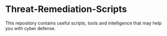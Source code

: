 # Threat-Remediation-Scripts

This repository contains useful scripts, tools and intelligence that may help you with cyber defense.
